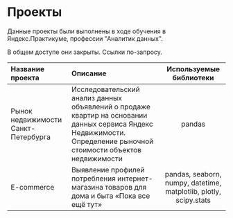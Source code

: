 # Проекты
Данные проекты были выполнены в ходе обучения в Яндекс.Практикуме, профессии "Аналитик данных".

В общем доступе они закрыты. Ссылки по-запросу.

| Название проекта | Описание | Используемые библиотеки |
| :-------------------- | :--------------------- |:---------------------------:|
| Рынок недвижимости Санкт-Петербурга| Исследовательский анализ данных объявлений о продаже квартир на основании данных сервиса Яндекс Недвижимости. Определение рыночной стоимости объектов недвижимости | pandas |
| E-commerce| Выявление профилей потребления интернет-магазина товаров для дома и быта «Пока все ещё тут» | pandas, seaborn, numpy, datetime, matplotlib, plotly, scipy.stats |
